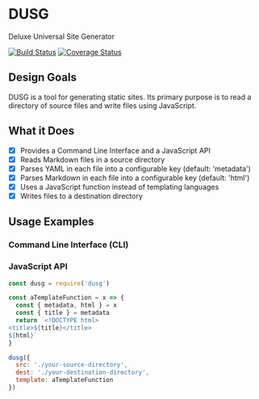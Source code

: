 # DUSG
Deluxe Universal Site Generator

[![Build Status](https://travis-ci.com/luketeaford/dusg.svg?branch=master)](https://travis-ci.com/luketeaford/dusg)
[![Coverage Status](https://coveralls.io/repos/github/luketeaford/dusg/badge.svg)](https://coveralls.io/github/luketeaford/dusg)

## Design Goals
DUSG is a tool for generating static sites. Its primary purpose is to read a directory of source files and write files using JavaScript.

## What it Does
- [x] Provides a Command Line Interface and a JavaScript API
- [x] Reads Markdown files in a source directory
- [x] Parses YAML in each file into a configurable key (default: 'metadata')
- [x] Parses Markdown in each file into a configurable key (default: 'html')
- [x] Uses a JavaScript function instead of templating languages
- [x] Writes files to a destination directory

## Usage Examples

### Command Line Interface (CLI)

### JavaScript API
```js
const dusg = require('dusg')

const aTemplateFunction = x => {
  const { metadata, html } = x
  const { title } = metadata
  return `<!DOCTYPE html>
<title>${title}</title>
${html}`
}

dusg({
  src: './your-source-directory',
  dest: './your-destination-directory',
  template: aTemplateFunction
})
```
